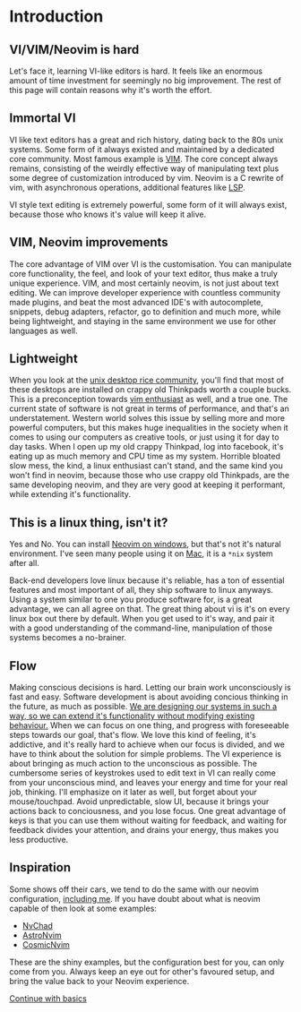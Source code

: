 # Introduction

## VI/VIM/Neovim is hard
Let's face it, learning VI-like editors is hard. It feels like an enormous amount of time investment for seemingly no big improvement. The rest of this page will contain reasons why it's worth the effort.

## Immortal VI

VI like text editors has a great and rich history, dating back to the 80s unix systems. Some form of it always existed and maintained by a dedicated core community. Most famous example is [VIM](https://www.vim.org). The core concept always remains, consisting of the weirdly effective way of manipulating text plus some degree of customization introduced by vim.
Neovim is a C rewrite of vim, with asynchronous operations, additional features like [LSP](lsp.md).

VI style text editing is extremely powerful, some form of it will always exist, because those who knows it's value will keep it alive.

## VIM, Neovim improvements

The core advantage of VIM over VI is the customisation. You can manipulate core functionality, the feel, and look of your text editor, thus make a truly unique experience. VIM, and most certainly neovim, is not just about text editing. We can improve developer experience with countless community made plugins, and beat the most advanced IDE's with autocomplete, snippets, debug adapters, refactor, go to definition and much more, while being lightweight, and staying in the same environment we use for other languages as well.

## Lightweight 

When you look at the [unix desktop rice community](https://www.reddit.com/r/unixporn/), you'll find that most of these desktops are installed on crappy old Thinkpads worth a couple bucks. This is a preconception towards [vim enthusiast](https://www.youtube.com/watch?v=9n1dtmzqnCU) as well, and a true one. The current state of software is not great in terms of performance, and that's an understatement. Western world solves this issue by selling more and more powerful computers, but this makes huge inequalities in the society when it comes to using our computers as creative tools, or just using it for day to day tasks. When I open up my old crappy Thinkpad, log into facebook, it's eating up as much memory and CPU time as my system. Horrible bloated slow mess, the kind, a linux enthusiast can't stand, and the same kind you won't find in neovim, because those who use crappy old Thinkpads, are the same developing neovim, and they are very good at keeping it performant, while extending it's functionality.

## This is a linux thing, isn't it?

Yes and No. You can install [Neovim on windows](https://github.com/neovim/neovim/wiki/Installing-Neovim#windows), but that's not it's natural environment.
I've seen many people using it on [Mac](https://github.com/neovim/neovim/wiki/Installing-Neovim#macos--os-x), it is a `*nix` system after all.

Back-end developers love linux because it's reliable, has a ton of essential features and most important of all, they ship software to linux anyways. Using a system similar to one you produce software for, is a great advantage, we can all agree on that. The great thing about vi is it's on every linux box out there by default. When you get used to it's way, and pair it with a good understanding of the command-line, manipulation of those systems becomes a no-brainer.

## Flow

Making conscious decisions is hard. Letting our brain work unconsciously is fast and easy. Software development is about avoiding concious thinking in the future, as much as possible.
[We are designing our systems in such a way, so we can extend it's functionality without modifying existing behaviour.](http://principles-wiki.net/principles:open-closed_principle)
When we can focus on one thing, and progress with foreseeable steps towards our goal, that's flow. We love this kind of feeling, it's addictive, and it's really hard to achieve when our focus is divided, and we have to think about the solution for simple problems. The VI experience is about bringing as much action to the unconscious as possible. The cumbersome series of keystrokes used to edit text in VI can really come from your unconscious mind, and leaves your energy and time for your real job, thinking.
I'll emphasize on it later as well, but forget about your mouse/touchpad. Avoid unpredictable, slow UI, because it brings your actions back to conciousness, and you lose focus.
One great advantage of keys is that you can use them without waiting for feedback, and waiting for feedback divides your attention, and drains your energy, thus makes you less productive.

## Inspiration

Some shows off their cars, we tend to do the same with our neovim configuration, [including me](https://github.com/BenceBakos/comfy-vi-confy).
If you have doubt about what is neovim capable of then look at some examples:

 - [NvChad](https://github.com/NvChad/NvChad)
 - [AstroNvim](https://github.com/AstroNvim/AstroNvim)
 - [CosmicNvim](https://github.com/CosmicNvim/CosmicNvim)

These are the shiny examples, but the configuration best for you, can only come from you. Always keep an eye out for other's favoured setup, and bring the value back to your Neovim experience.

[Continue with basics](basics.md)
